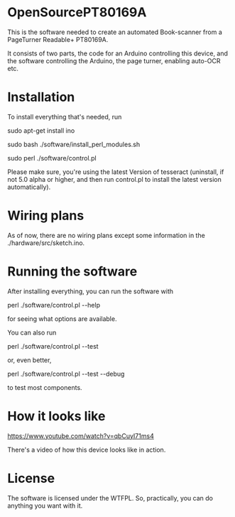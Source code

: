 # OpenSourcePT80169A
This is the software needed to create an automated Book-scanner from a PageTurner Readable+ PT80169A.

It consists of two parts, the code for an Arduino controlling this device, and the software controlling the Arduino, the page turner, enabling auto-OCR etc.

# Installation

To install everything that's needed, run

sudo apt-get install ino

sudo bash ./software/install_perl_modules.sh

sudo perl ./software/control.pl

Please make sure, you're using the latest Version of tesseract (uninstall, if not 5.0 alpha or higher, and then run control.pl to install the latest version automatically).

# Wiring plans

As of now, there are no wiring plans except some information in the ./hardware/src/sketch.ino.

# Running the software

After installing everything, you can run the software with

perl ./software/control.pl --help

for seeing what options are available.

You can also run

perl ./software/control.pl --test

or, even better,

perl ./software/control.pl --test --debug

to test most components.

# How it looks like

https://www.youtube.com/watch?v=qbCuyI71ms4

There's a video of how this device looks like in action.

# License

The software is licensed under the WTFPL. So, practically, you can do anything you want with it.
